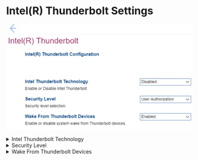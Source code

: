 # Intel(R) Thunderbolt Settings #
![](./img/intelthunderbolt.png)

<details><summary>Intel Thunderbolt Technology</summary>
Options:

1. Enabled – Intel(R) Thunderbolt technology is enabled.
2. **Disabled** – Default. 

More information is available on official Intel websites: [Thunderbolt Technology](https://www.intel.com/content/www/us/en/architecture-and-technology/thunderbolt/overview.html), [Thunderbolt Technology for Developers](https://www.intel.com/content/www/us/en/architecture-and-technology/thunderbolt/thunderbolt-technology-developer.html), [Thunderbolt Solution Briefs](https://www.thunderbolttechnology.net/tech).

| WMI Setting name | Values | SVP / SMP Req'd | AMD/Intel |
|:---|:---|:---|:---|
| IntelThunderboltTechnology |  | yes | Intel |
</details>


<details><summary>Security Level</summary>

Options:

1. **No Security** – Default. Automatically connect devices plugged into the Thunderbolt port.
2. User Authorization - Approval is required for any new devices connected to the Thunderbolt port.
3. Secure Connect - The Thunderbolt adapter port will only allow connection to devices that have been configured with a shared key.
4. Display Port only - Automatically connect to Display Port devices only. No Thunderbolt adapter or PCIe devices are allowed to connect.

| WMI Setting name | Values | SVP / SMP Req'd | AMD/Intel |
|:---|:---|:---|:---|
| SecurityLevel |  | yes | Intel |
</details>


<details><summary>Wake From Thunderbolt Devices</summary>
Options:

1. **Enabled** – Default. 
2. Disabled

| WMI Setting name | Values | SVP / SMP Req'd | AMD/Intel |
|:---|:---|:---|:---|
|  |  | yes | Intel |
</details>